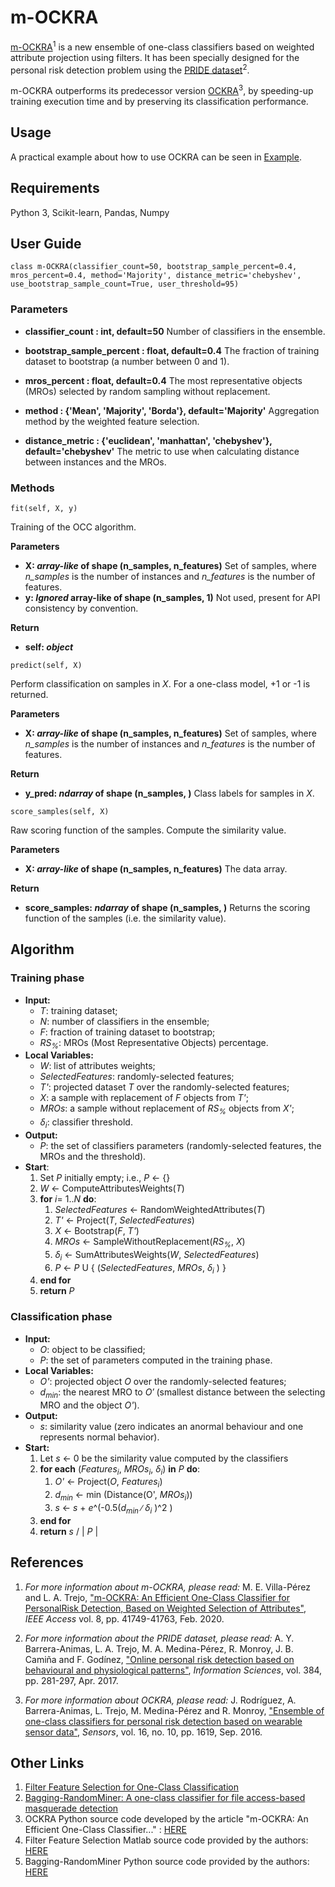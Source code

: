 # m-OCKRA

[m-OCKRA](https://ieeexplore.ieee.org/document/9018030/)<sup>1</sup> is a new ensemble of one-class classifiers based on weighted attribute projection using filters. It has been specially designed for the personal risk detection problem using the [PRIDE dataset](https://www.sciencedirect.com/science/article/pii/S002002551630576X)<sup>2</sup>.

m-OCKRA outperforms its predecessor version [OCKRA](https://www.mdpi.com/1424-8220/16/10/1619)<sup>3</sup>, by speeding-up training execution time and by preserving its classification performance.


## Usage

A practical example about how to use OCKRA can be seen in [Example](https://github.com/Miel15/m-OCKRA/tree/master/Example).


## Requirements

Python 3, Scikit-learn, Pandas, Numpy


## User Guide

```
class m-OCKRA(classifier_count=50, bootstrap_sample_percent=0.4, mros_percent=0.4, method='Majority', distance_metric='chebyshev', use_bootstrap_sample_count=True, user_threshold=95)
```

### Parameters

 - **classifier_count : int, default=50**
Number of classifiers in the ensemble.

- **bootstrap_sample_percent : float, default=0.4**
The fraction of training dataset to bootstrap (a number between 0  and 1).

- **mros_percent : float, default=0.4**
The most representative objects (MROs) selected by random sampling without replacement.

- **method : {'Mean', 'Majority', 'Borda'}, default='Majority'**
Aggregation method by the weighted feature selection.

- **distance_metric : {'euclidean', 'manhattan', 'chebyshev'}, default='chebyshev'**
The metric to use when calculating distance between instances and the MROs.


### Methods

```
fit(self, X, y)
```
Training of the OCC algorithm.

**Parameters**

 - **X: *array-like* of shape (n_samples, n_features)**
Set of samples, where *n_samples* is the number of instances and *n_features* is the number of features. 
- **y: *Ignored* array-like of shape (n_samples, 1)**
Not used, present for API consistency by convention.

**Return**
- **self: *object*** 

```
predict(self, X)
```
Perform classification on samples in *X*. For a one-class model, +1 or -1 is returned.

**Parameters**

 - **X: *array-like* of shape (n_samples, n_features)**
Set of samples, where *n_samples* is the number of instances and *n_features* is the number of features.

**Return**
- **y_pred: *ndarray* of shape (n_samples, )**
Class labels for samples in *X*.


```
score_samples(self, X)
```
Raw scoring function of the samples. Compute the similarity value.

**Parameters**

 - **X: *array-like* of shape (n_samples, n_features)**
The data array.

**Return**
- **score_samples: *ndarray* of shape (n_samples, )**
Returns the scoring function of the samples (i.e. the similarity value).


## Algorithm

### Training phase
   * **Input:**
        * *T*: training dataset;
        * *N*: number of classifiers in the ensemble;
        * *F*: fraction of training dataset to bootstrap;
        * *RS<sub>%</sub>*: MROs (Most Representative Objects) percentage.
   * **Local Variables:**
        * *W*: list of attributes weights;
        * *SelectedFeatures*: randomly-selected features;
        * *T'*: projected dataset *T* over the randomly-selected features;
        * *X*: a sample with replacement of *F* objects from *T'*;
        * *MROs*: a sample without replacement of *RS<sub>%</sub>* objects from *X'*;
        * *δ<sub>i</sub>*: classiﬁer threshold.
   * **Output:**
        * *P*: the set of classifiers parameters (randomly-selected features, the MROs and the threshold).
   * **Start**:
        1. Set *P* initially empty; i.e., *P* ← {}
        2. *W* ← ComputeAttributesWeights(*T*)
        2. **for** *i*= 1..*N* **do**:
	        1. *SelectedFeatures*  ← RandomWeightedAttributes(*T*)
	        2. *T'* ← Project(*T*, *SelectedFeatures*)
	        3. *X* ← Bootstrap(*F*, *T'*)
	        4. *MROs*  ← SampleWithoutReplacement(*RS<sub>%</sub>*, *X*)
	        5. *δ<sub>i</sub>* ← SumAttributesWeights(*W*, *SelectedFeatures*)
	        6. *P* ← *P* U { (*SelectedFeatures*, *MROs*, *δ<sub>i</sub>* ) }
        3. **end for**
        4. **return** *P*


### Classification phase
   * **Input:**
        * *O*: object to be classified;
        * *P*: the set of parameters computed in the training phase.
   * **Local Variables:**
        * *O'*: projected object *O* over the randomly-selected features;
        * *d<sub>min</sub>*:  the nearest MRO to *O′* (smallest distance between the selecting MRO and the object *O'*).
   * **Output:**
        * *s*: similarity value (zero indicates an anormal behaviour and one represents normal behavior).
   * **Start:**
        1. Let *s* ← 0 be the similarity value computed by the classifiers
        2. **for each** (*Features<sub>i</sub>*, *MROs<sub>i</sub>*, *δ<sub>i</sub>*) **in** *P* **do**:
            1. *O'* ← Project(*O*, *Features<sub>i</sub>*)
            2. *d<sub>min</sub>* ← min (Distance(O', *MROs<sub>i</sub>*))
            3. *s* ← *s* + *e*^(-0.5(*d<sub>min</sub>* ∕ *δ<sub>i</sub>* )^2 )
        3. **end for**
        4. **return** *s* / | *P* |


## References

 1. *For more information about m-OCKRA, please read:*
	 M. E. Villa-Pérez and L. A. Trejo, ["m-OCKRA: An Efficient One-Class Classifier for PersonalRisk Detection, Based on Weighted Selection of Attributes"](https://ieeexplore.ieee.org/document/9018030), _IEEE Access_ vol. 8, pp. 41749-41763, Feb. 2020.
	 
 2. *For more information about the PRIDE dataset, please read:*
	A. Y. Barrera-Animas, L. A. Trejo, M. A. Medina-Pérez, R. Monroy, J. B. Camiña and F. Godínez, ["Online personal risk detection based on behavioural and physiological patterns"](https://www.sciencedirect.com/science/article/pii/S002002551630576X), _Information Sciences_, vol. 384, pp. 281-297, Apr. 2017.

 3. *For more information about OCKRA, please read:*
	J. Rodríguez, A. Barrera-Animas, L. Trejo, M. Medina-Pérez and R. Monroy, ["Ensemble of one-class classifiers for personal risk detection based on wearable sensor data"](https://www.mdpi.com/1424-8220/16/10/1619), _Sensors_, vol. 16, no. 10, pp. 1619, Sep. 2016.


## Other Links
 1. [Filter Feature Selection for One-Class Classification](https://link.springer.com/article/10.1007/s10846-014-0101-2)
 2. [Bagging-RandomMiner: A one-class classifier for file access-based masquerade detection](https://link.springer.com/article/10.1007%2Fs00138-018-0957-4)
 3. OCKRA Python source code developed by the article "m-OCKRA: An Efficient One-Class Classifier..." : [HERE](https://github.com/Miel15/OCKRA-classifier) 
 4. Filter Feature Selection Matlab source code provided by the authors: [HERE](https://github.com/LuizHNLorena/FilterFeatureOneClass)
 5. Bagging-RandomMiner Python source code provided by the authors: [HERE](https://github.com/octavioloyola/BRM)
